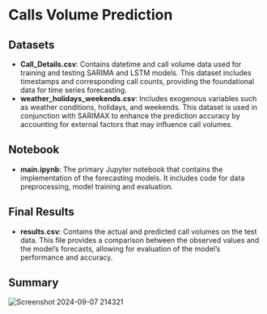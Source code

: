 <h1>Calls Volume Prediction</h1>

<h2>Datasets</h2>
<ul>
    <li><strong>Call_Details.csv</strong>: Contains datetime and call volume data used for training and testing SARIMA and LSTM models. This dataset includes timestamps and corresponding call counts, providing the foundational data for time series forecasting.</li>
    <li><strong>weather_holidays_weekends.csv</strong>: Includes exogenous variables such as weather conditions, holidays, and weekends. This dataset is used in conjunction with SARIMAX to enhance the prediction accuracy by accounting for external factors that may influence call volumes.</li>
</ul>

<h2>Notebook</h2>
<ul>
    <li><strong>main.ipynb</strong>: The primary Jupyter notebook that contains the implementation of the forecasting models. It includes code for data preprocessing, model training and evaluation.</li>
</ul>

<h2>Final Results</h2>
<ul>
    <li><strong>results.csv</strong>: Contains the actual and predicted call volumes on the test data. This file provides a comparison between the observed values and the model’s forecasts, allowing for evaluation of the model’s performance and accuracy.</li>
</ul>

<h2>Summary</h2>

![Screenshot 2024-09-07 214321](https://github.com/user-attachments/assets/7d24276a-2777-4654-9ba6-ee837fcf5826)
